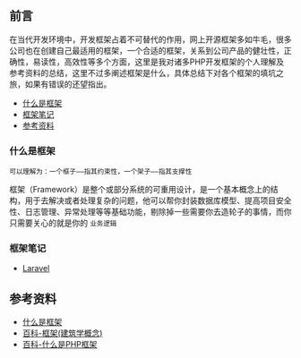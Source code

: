 ## 前言

在当代开发环境中，开发框架占着不可替代的作用，网上开源框架多如牛毛，很多公司也在创建自己最适用的框架，一个合适的框架，关系到公司产品的健壮性，正确性，易读性，高效性等多个方面，这里是我对诸多PHP开发框架的个人理解及参考资料的总结，这里不过多阐述框架是什么，具体总结下对各个框架的填坑之旅，如果有错误的还望指出。



- [什么是框架](#什么是框架)
- [框架笔记](#框架笔记)
- [参考资料](#参考资料)



### 什么是框架

`可以理解为：一个框子——指其约束性，一个架子——指其支撑性`

框架（Framework）是整个或部分系统的可重用设计，是一个基本概念上的结构，用于去解决或者处理复杂的问题，他可以帮你封装数据库模型、提高项目安全性、日志管理、异常处理等等基础功能，剔除掉一些需要你去造轮子的事情，而你只需要关心的就是你的 `业务逻辑` 



### 框架笔记

- [Laravel](Laravel.md)

  

## 参考资料

- [什么是框架](<https://www.cnblogs.com/alex-zhou/p/4219003.html>)
- [百科-框架(建筑学概念)](<https://baike.baidu.com/item/%E6%A1%86%E6%9E%B6/1212667?fr=aladdin>)
- [百科-什么是PHP框架](<https://baike.baidu.com/item/PHP%E6%A1%86%E6%9E%B6/5845631?fr=aladdin>)